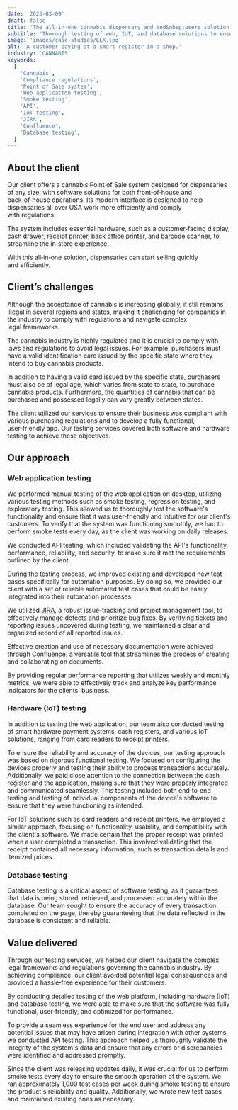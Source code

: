 ```yaml
---
date: '2023-03-09'
draft: false
title: 'The all-in-one cannabis dispensary and end&nbsp;users solution'
subtitle: 'Thorough testing of web, IoT, and database solutions to ensure functionality, usability, performance and&nbsp;compliance'
image: 'images/case-studies/LLX.jpg'
alt: 'A customer paying at a smart register in a shop.'
industry: 'CANNABIS'
keywords:
  [
    'Cannabis',
    'Compliance regulations',
    'Point of Sale system',
    'Web application testing',
    'Smoke testing',
    'API',
    'IoT testing',
    'JIRA',
    'Confluence',
    'Database testing',
  ]
---
```


## About the client

Our client offers a cannabis Point of Sale system designed for dispensaries of any size, with software solutions for both front&#8209;of&#8209;house and back&#8209;of&#8209;house operations. Its modern interface is designed to help dispensaries all over USA work more efficiently and comply with&nbsp;regulations.

The system includes essential hardware, such as a customer&#8209;facing display, cash drawer, receipt printer, back office printer, and barcode scanner, to streamline the in&#8209;store experience.

With this all&#8209;in&#8209;one solution, dispensaries can start selling quickly and&nbsp;efficiently.

## Client’s challenges

Although the acceptance of cannabis is increasing globally, it still remains illegal in several regions and states, making it challenging for companies in the industry to comply with regulations and navigate complex legal&nbsp;frameworks.

The cannabis industry is highly regulated and it is crucial to comply with laws and regulations to avoid legal issues. For example, purchasers must have a valid identification card issued by the specific state where they intend to buy cannabis&nbsp;products.

In addition to having a valid card issued by the specific state, purchasers must also be of legal age, which varies from state to state, to purchase cannabis products. Furthermore, the quantities of cannabis that can be purchased and possessed legally can vary greatly between&nbsp;states.

The client utilized our services to ensure their business was compliant with various purchasing regulations and to develop a fully functional, user&#8209;friendly app. Our testing services covered both software and hardware testing to achieve these&nbsp;objectives.

## Our approach

### Web application testing

We performed manual testing of the web application on desktop, utilizing various testing methods such as smoke testing, regression testing, and exploratory testing. This allowed us to thoroughly test the software's functionality and ensure that it was user&#8209;friendly and intuitive for our client's customers. To verify that the system was functioning smoothly, we had to perform smoke tests every day, as the client was working on daily&nbsp;releases.

We conducted API testing, which included validating the API's functionality, performance, reliability, and security, to make sure it met the requirements outlined by the&nbsp;client.

During the testing process, we improved existing and developed new test cases specifically for automation purposes. By doing so, we provided our client with a set of reliable automated test cases that could be easily integrated into their automation&nbsp;processes.

We utilized [JIRA](https://www.atlassian.com/software/jira), a robust issue-tracking and project management tool, to effectively manage defects and prioritize bug fixes. By verifying tickets and reporting issues uncovered during testing, we maintained a clear and organized record of all reported&nbsp;issues.

Effective creation and use of necessary documentation were achieved through [Confluence](https://www.atlassian.com/software/confluence), a versatile tool that streamlines the process of creating and collaborating on&nbsp;documents.

By providing regular performance reporting that utilizes weekly and monthly metrics, we were able to effectively track and analyze key performance indicators for the clients'&nbsp;business.

### Hardware (IoT) testing

In addition to testing the web application, our team also conducted testing of smart hardware payment systems, cash registers, and various IoT solutions, ranging from card readers to receipt&nbsp;printers.

To ensure the reliability and accuracy of the devices, our testing approach was based on rigorous functional testing. We focused on configuring the devices properly and testing their ability to process transactions accurately. Additionally, we paid close attention to the connection between the cash register and the application, making sure that they were properly integrated and communicated seamlessly. This testing included both end&#8209;to&#8209;end testing and testing of individual components of the device's software to ensure that they were functioning as&nbsp;intended.

For IoT solutions such as card readers and receipt printers, we employed a similar approach, focusing on functionality, usability, and compatibility with the client's software. We made certain that the proper receipt was printed when a user completed a transaction. This involved validating that the receipt contained all necessary information, such as transaction details and itemized&nbsp;prices.

### Database testing

Database testing is a critical aspect of software testing, as it guarantees that data is being stored, retrieved, and processed accurately within the database. Our team sought to ensure the accuracy of every transaction completed on the page, thereby guaranteeing that the data reflected in the database is consistent and&nbsp;reliable.

## Value delivered

Through our testing services, we helped our client navigate the complex legal frameworks and regulations governing the cannabis industry. By achieving compliance, our client avoided potential legal consequences and provided a hassle&#8209;free experience for their&nbsp;customers.

By conducting detailed testing of the web platform, including hardware (IoT) and database testing, we were able to make sure that the software was fully functional, user&#8209;friendly, and optimized for&nbsp;performance.

To provide a seamless experience for the end user and address any potential issues that may have arisen during integration with other systems, we conducted API testing. This approach helped us thoroughly validate the integrity of the system's data and ensure that any errors or discrepancies were identified and addressed promptly.

Since the client was releasing updates daily, it was crucial for us to perform smoke tests every day to ensure the smooth operation of the system. We ran approximately 1,000 test cases per week during smoke testing to ensure the product's reliability and quality. Additionally, we wrote new test cases and maintained existing ones as&nbsp;necessary.
